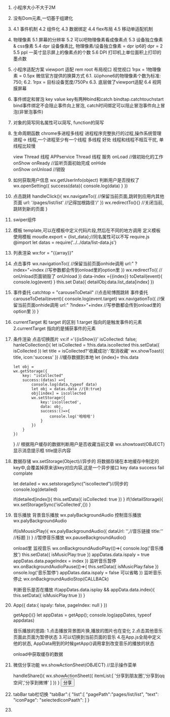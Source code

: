 1. 小程序大小不大于2M
2. 没有Dom元素,一切基于组建化
4.  4.1 事件机制
    4.2 组件化
    4.3 数据绑定
    4.4 flex布局
    4.5 移动单适配机制
5. 物理像素
    5.1 屏幕的分辨率
    5.2 可以吧物理像素看成像素点
    5.3 设备独立像素 & css像素
    5.4 dpr 设备像素比, 物理像素/设备独立像素 = dpr ip6的 dpr = 2
    5.5 ppI 一英寸显示屏上的像素点的个数
    5.6 DPI 打印机上单位面积上打印的墨点数
6. 小程序适配方案
    viewport 适配 
    rem root 布局视口 视觉视口
    1rpx = 1物理像素 = 0.5px
    微信官方提供的换算方式
    6.1. 以iphone6的物理像素个数为标准: 750;
    6.2. 1rpx = 目标设备宽度/750Px
    6.3. 底层做了viewport适配
    6.4 视网膜屏幕
7. 事件绑定和冒泡
    key value
    key有两种bind和catch bindtap.catchtouchstart
    bind事件绑定不会阻止事件向上冒泡, catch时间绑定可以阻止冒泡事件向上冒泡(非冒泡事件)
8. 对象的简写同名属性可以简写, function的简写
9. 生命周期函数
    chrome多进程多线程 进程程序完整执行的过程,操作系统管理 进程-> 线程,一个进程至少有一个线程
    多线程 好处 线程和线程不相互干扰, 单线程比较慢

    view Thread 线程        APPservice Thread 线程 服务
                    onLoad  //做初始化的工作
                    onShow
                    onReady  //监听页面初始完成
                    onHide    
                    onShow
                    onUnload  //销毁
10. 如何获取用户信息
    wx.getUserInfo(object)
    判断用户是否授权了
    wx.openSetting({
        success(data){
            console.log(data)
        }
    })
11. 点击跳转
    handleClick(){
        wx.navigateTo({ //保留当前页面,跳转到应用内其他页面
            url: '/pages/list/list' //记得加根路径'/'
        })
        wx.redirectTo(){} //关闭当前,跳转到新的页面
    }
12. swiper组件
    <view>
        <swiper indicator-dots indicator-color = 'yellow'>
            <swiper-item>
                <image src=""></image>
            </wiper-item>
        </swiper>
    </view>
13. 模板
    template,可以在模板中定义代码片段,然后在不同的地方调用
    定义模板
    <template name="msgItem">
    </template>
    使用模板
    <template is="msgItem" data='{{...item}}'>
    </template>
    moudle.export = {list_data};//同名属性可以不写 require.js
    @import
    let datas = require('../../data/list-data.js')

14. 列表渲染
    wx:for = "{{array}}"
    <block wx:for = "{{array}}" wx:key ="{{key}}">
        <template is="msgItem" data='{{...item}}'>//...结构对象
        </template>
    </block>

15. 点击事件
    wx.navigationTo({ //保留当前页面onhide调用
        url:" ?index="+index //写参数都会传到onload里的option里
    })
    wx.redirectTo({ // onUnload页面销毁了
        onUnload
    })
    data-index ={{index}}
    toDetail(event){
        console.log(event)
        <!-- 获取点击跳转对应的下标 -->
    }
    this.set Data({
        detailObj:data.list_data[index]
    })

 16. 事件委托
    catchtop = "carouseToDetail"
    //点击轮博图跳转
    事件委托
    carouseToDetail(event){
        console.log(event.target)
        wx.navigationTo({ //保留当前页面onhide调用
            url:" ?index="+index //写参数都会传到onload里的option里
        })
    }
17. currentTarget 和 target 的区别
    1.target 指向的是触发事件的元素
    2.currentTarget 指向的是捕获事件的元素

18. 条件渲染   点击切换图片
    <images catchtap="hanleCollection" wx:if ='{{isShow}}' src=""></images>
    vx:if ='{{isShow}}'
    isCollected: false;
    hanleCollection(){
        let isCollected = !this.data.iscollected
        <!-- 更新状态 -->
        this.setData({
            isCollected
        })
        <!-- 提示用户 -->
        let title = isCollected?'收藏成功':'取消收藏'
        wx.showToast({
            title,
            icon:'success'
        })
        //缓存数据到本地
        <!-- {1:true, 2:false} -->
        let {index}= this.data
        <!-- 不可行 -->
        
        let obj =  
        wx.getStorage({
            key: "isCollected"
            success:(datas) =>{
                console.log(data,typeof data)
                let obj = datas.data //{0:true}
                obj[index] = iscollected
                wx.setStorage({
                    key:'iscollected',
                    data: obj,
                    success:()=>{
                        console.log('哈哈哈')
                    }
                })
            }
        })
        
    }
    // 根据用户缓存的数据判断用户是否收藏当前文章
    wx.showtoast(OBJECT) 显示消息提示框
    title提示内容

19. 数据存储
    wx.setStorage(Object)//异步的
    将数据存储在本地缓存中制定的key中,会覆盖掉原来该key对应内容,这是一个异步接口
    key
    data
    success
    fail
    complate

    let detailed = wx.setstorageSync("iscollected")//同步的 
    console.log(detailed)
    <!-- 判断用户是否收藏 -->
    if(detailed[index]){
        this.setData({
            isCollected: true
        })
    }
    if(!detailStorage){
        <!-- 在缓存中初始化空对象 -->
        wx.setStorageSync('isCollected',{})
    }

20. 音乐播放
    背景音乐播放
    wx.palyBackgroundAudio
    控制音乐播放
    wx.palyBackgroundAudio

    if(isMousicPlay){
        wx.palyBackgroundAudio({
            dataUrl: '',//音乐链接
            title:'' //标题
        })
    }
    //暂停音乐播放
    wx.pauseBackgroundAudio()


    onload里
    监视音乐
    wx.onBackgroundAudioPlay(()=>{
        console.log('音乐播放')
        this.setData({
            isMusicPlay:true
        })
        appDatas.data.ispaly = true
        appDatas.data.pageIndex = index
    })
    监听音乐暂停
    wx.onBackgroundAudioPause(()=>{
        this.setData({
            isMusicPlay:false
        })
        onsole.log('音乐暂停')
        appDatas.data.ispaly = false
        <!-- appDatas.data.pageIndex = index -->可以省略
    })
    监听音乐停止
    wx.onBackgroundAudioStop(CALLBACk)

    判断音乐是否在播放
    if(appDatas.data.isplay && appData.data.index){
        this.setData({
            isMusicPlay:true
        })
    }

21. App({
        data:{
            ispaly: false,
            pageIndex: null
        }
    })

    getApp(){}
    let appDatas = getApp();
    console.log(appDates, typeof appdatas)

    音乐播放的思路:
    1.点击播放背景图片换,播放的图片也在变化
    2.点击其他音乐页面此页面为暂停状态
    3.可以切换到当前页面的音乐
    4.在App.js全局中定义他的状态, AppData用到的时候getApp()调用拿到改变音乐的播放的状态

    onload中获取缓存的数据

22. 微信分享功能
    wx.showActionSheet(OBJECT)
    //显示操作菜单
    <!-- 处理点击分享功能 -->
    handleShare(){
        wx.showActionSheet({
            itemList:[
                '分享到朋友圈','分享到qq空间','分享到微博'
            ]
        })
    }
    <button open-type="share">分享</button>

23. tabBar tab栏切换
   "tabBar":{
       "list":[
           "pagePath":"pages/list/list",
           "text":
           "iconPage":
           "selectedIconPaath":
       ]
   }

24. 